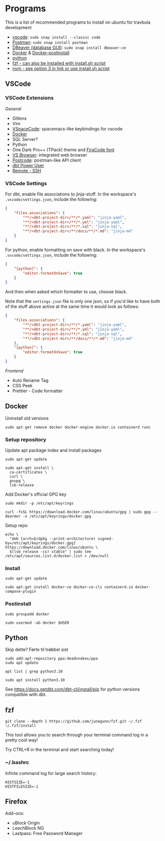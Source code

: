 # Programs

This is a list of recommended programs to install on ubuntu for travbula development

* [vscode](https://linuxize.com/post/how-to-install-visual-studio-code-on-ubuntu-20-04/): `sudo snap install --classic code`
* [Postman](https://linuxize.com/post/how-to-install-postman-on-ubuntu-20-04/): `sudo snap install postman`
* [DBeaver (database GUI)](https://dbeaver.io/download/): `sudo snap install dbeaver-ce`
* [Docker](https://docs.docker.com/engine/install/ubuntu/) & [Docker-postinstall](https://docs.docker.com/engine/install/linux-postinstall/)
* [python](https://cloudbytes.dev/snippets/upgrade-python-to-latest-version-on-ubuntu-linux)
* [fzf - can also be installed with install.sh script](https://github.com/junegunn/fzf)
* [nvm - see option 3 in link or use install.sh script](https://www.digitalocean.com/community/tutorials/how-to-install-node-js-on-ubuntu-20-04)

## VSCode

### VSCode Extensions

*General*

* Gitlens
* Vim
* [VSpaceCode](https://github.com/VSpaceCode/VSpacecode.git): spacemacs-like keybindings for vscode
* [Docker](https://github.com/microsoft/vscode-docker)
* SQL Server?
* Python
* One Dark Pro++ (TPack) theme and [FiraCode font](https://github.com/tonsky/FiraCode)
* [VS Browser](https://github.com/Phu1237/vscode-vs-browser.git): integrated web browser
* [Postcode](https://github.com/rohinivsenthil/postcode): postman-like API client
* [dbt Power User](https://github.com/innoverio/vscode-dbt-power-user.git)
* [Remote - SSH](https://github.com/Microsoft/vscode-remote-release)

### VSCode Settings

For dbt, enable file associations to jinja-stuff. In the workspace's `.vscode/settings.json`, include the following:

```json
{
    "files.associations": {
        "**/<dbt-project-dir>/**/*.yaml": "jinja-yaml",
        "**/<dbt-project-dir>/**/*.yml": "jinja-yaml",
        "**/<dbt-project-dir>/**/*.sql": "jinja-sql",
        "**/<dbt-project-dir>/**/docs/**/*.md": "jinja-md"
    }
}
```

For python, enable formatting on save with black. In the workspace's `.vscode/settings.json`, include the following:

```json
{
    "[python]": {
        "editor.formatOnSave": true
    }
}
```

And then when asked which formatter to use, choose black.

Note that the `settings.json` file is only one json, so if you'd like to have both of the stuff above active at the same time it would look as follows:

```json
{
    "files.associations": {
        "**/<dbt-project-dir>/**/*.yaml": "jinja-yaml",
        "**/<dbt-project-dir>/**/*.yml": "jinja-yaml",
        "**/<dbt-project-dir>/**/*.sql": "jinja-sql",
        "**/<dbt-project-dir>/**/docs/**/*.md": "jinja-md"
    },
    "[python]": {
        "editor.formatOnSave": true
    }
}
```

*Frontend*

* Auto Rename Tag
* CSS Peek
* Prettier - Code formatter

## Docker

Uninstall old versions

```
sudo apt-get remove docker docker-engine docker.io containerd runc
```

### Setup repository

Update apt package index and install packages

```
sudo apt-get update

sudo apt-get install \
  ca-certificates \
  curl \
  gnupg \
  lsb-release
```

Add Docker's official GPG key

```
sudo mkdir -p /etc/apt/keyrings

curl -fsSL https://download.docker.com/linux/ubuntu/gpg | sudo gpg --dearmor -o /etc/apt/keyrings/docker.gpg
```

Setup repo

```
echo \
  "deb [arch=$(dpkg --print-architecture) signed-by=/etc/apt/keyrings/docker.gpg] https://download.docker.com/linux/ubuntu \
  $(lsb_release -cs) stable" | sudo tee /etc/apt/sources.list.d/docker.list > /dev/null
```

### Install

```
sudo apt-get update

sudo apt-get install docker-ce docker-ce-cli containerd.io docker-compose-plugin
```

### Postinstall

```
sudo groupadd docker
```

```
sudo usermod -aG docker $USER
```

## Python

Skip dette? Førte til trøbbel sist

```
sudo add-apt-repository ppa:deadsnakes/ppa
sudo apt update
```

```
apt list | grep python3.10
```

```
sudo apt install python3.10
```

See https://docs.getdbt.com/dbt-cli/install/pip for python versions compatible with dbt.

## fzf

```
git clone --depth 1 https://github.com/junegunn/fzf.git ~/.fzf
~/.fzf/install
```

This tool allows you to search through your terminal command log in a pretty cool way!

Try CTRL+R in the terminal and start searching today!

### ~/.bashrc

Infinte command log for large search history:

```
HISTSIZE=-1
HISTFILESIZE=-1
```

## Firefox

Add-ons:

* uBlock Origin
* LeechBlock NG
* Lastpass: Free Password Manager
